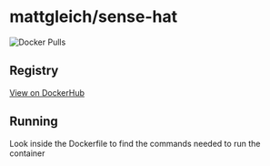 # mattgleich/sense-hat

![Docker Pulls](https://img.shields.io/docker/pulls/mattgleich/sense-hat)



## Registry

[View on DockerHub](https://hub.docker.com/r/mattgleich/sense-hat)

## Running

Look inside the Dockerfile to find the commands needed to run the container
